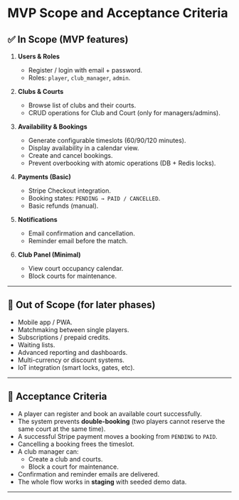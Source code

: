 # MVP Scope and Acceptance Criteria

## ✅ In Scope (MVP features)

1. **Users & Roles**
   - Register / login with email + password.
   - Roles: `player`, `club_manager`, `admin`.

2. **Clubs & Courts**
   - Browse list of clubs and their courts.
   - CRUD operations for Club and Court (only for managers/admins).

3. **Availability & Bookings**
   - Generate configurable timeslots (60/90/120 minutes).
   - Display availability in a calendar view.
   - Create and cancel bookings.
   - Prevent overbooking with atomic operations (DB + Redis locks).

4. **Payments (Basic)**
   - Stripe Checkout integration.
   - Booking states: `PENDING → PAID / CANCELLED`.
   - Basic refunds (manual).

5. **Notifications**
   - Email confirmation and cancellation.
   - Reminder email before the match.

6. **Club Panel (Minimal)**
   - View court occupancy calendar.
   - Block courts for maintenance.

---

## 🚫 Out of Scope (for later phases)

- Mobile app / PWA.  
- Matchmaking between single players.  
- Subscriptions / prepaid credits.  
- Waiting lists.  
- Advanced reporting and dashboards.  
- Multi-currency or discount systems.  
- IoT integration (smart locks, gates, etc).

---

## 🎯 Acceptance Criteria

- A player can register and book an available court successfully.  
- The system prevents **double-booking** (two players cannot reserve the same court at the same time).  
- A successful Stripe payment moves a booking from `PENDING` to `PAID`.  
- Cancelling a booking frees the timeslot.  
- A club manager can:  
  - Create a club and courts.  
  - Block a court for maintenance.  
- Confirmation and reminder emails are delivered.  
- The whole flow works in **staging** with seeded demo data.

---
